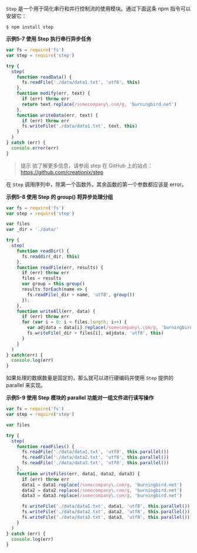`Step` 是一个用于简化串行和并行控制流的使用模块。通过下面这条 npm 指令可以安装它：

```console
$ npm install step
```

**示例5-7 使用 Step 执行串行异步任务**

```js
var fs = require('fs')
var step = require('step')

try {
  step(
    function readData() {
      fs.readFile('./data/data1.txt', 'utf8', this)
    },
    function modify(err, text) {
      if (err) throw err
      return text.replace(/somecompany\.com/g, 'burningbird.net')
    },
    function writeData(err, text) {
      if (err) throw err
      fs.writeFile('./data/data1.txt', text, this)
    }
  )
} catch (err) {
  console.error(err)
}
```

> 提示
> 欲了解更多信息，请参阅 step 在 GitHub 上的站点：<https://github.com/creationix/step>

在 `Step` 调用序列中，除第一个函数外，其余函数的第一个参数都应该是 error。

**示例5-8 使用 Step 的 group() 将异步处理分组**

```js
var fs = require('fs')
var step = require('step')

var files
var _dir = './data/'

try {
  step(
    function readDir() {
      fs.readdir(_dir, this)
    },
    function readFile(err, results) {
      if (err) throw err
      files = results
      var group = this.group()
      results.forEach(name => {
        fs.readFile(_dir + name, 'utf8', group())
      });
    },
    function writeAll(err, data) {
      if (err) throw err
      for (var i = 0; i < files.length; i++) {
        var adjdata = data[i].replace(/somecompany\.com/g, 'burningbird.net')
        fs.writeFile(_dir + files[i], adjdata, 'utf8', this)
      }
    }
  )
} catch(err) {
  console.log(err)
}
```

如果处理的数据数量是固定的，那么就可以进行硬编码并使用 `Step` 提供的 parallel 来实现。

**示例5-9 使用 Step 模块的 parallel 功能对一组文件进行读写操作**

```js
var fs = require('fs')
var step = require('step')

var files

try {
  step(
    function readFiles() {
      fs.readFile('./data/data1.txt', 'utf8', this.parallel())
      fs.readFile('./data/data2.txt', 'utf8', this.parallel())
      fs.readFile('./data/data3.txt', 'utf8', this.parallel())
    },
    function writeFiles(err, data1, data2, data3) {
      if (err) throw err
      data1 = data1.replace(/somecompany\.com/g, 'burningbird.net')
      data2 = data2.replace(/somecompany\.com/g, 'burningbird.net')
      data3 = data3.replace(/somecompany\.com/g, 'burningbird.net')

      fs.writeFile('./data/data1.txt', data1, 'utf8', this.parallel())
      fs.writeFile('./data/data2.txt', data2, 'utf8', this.parallel())
      fs.writeFile('./data/data3.txt', data3, 'utf8', this.parallel())
    }
  )
} catch (err) {
  console.log(err)
}
```
